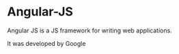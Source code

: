 # Angular-JS


<p>Angular JS is a JS framework for writing web applications.</p>
<p>It was developed by Google</p>
